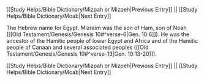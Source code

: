 [[Study Helps/Bible Dictionary/Mizpah or Mizpeh|Previous Entry]]  ||  [[Study Helps/Bible Dictionary/Moab|Next Entry]]

 The Hebrew name for Egypt. Mizraim was the son of Ham, son of Noah ([[Old Testament/Genesis/Genesis 10#^verse-6|Gen. 10:6]]). He was the ancestor of the Hamitic people of lower Egypt and Africa and of the Hamitic people of Canaan and several associated peoples ([[Old Testament/Genesis/Genesis 10#^verse-13|Gen. 10:13-20]]).

[[Study Helps/Bible Dictionary/Mizpah or Mizpeh|Previous Entry]]  ||  [[Study Helps/Bible Dictionary/Moab|Next Entry]]